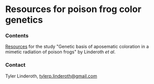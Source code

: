 Resources for poison frog color genetics
=======================================================================================

### Contents

[Resources](./R_imitator_color) for the study "Genetic basis of aposematic coloration in a mimetic radiation of poison frogs" by Linderoth *et al*.

### Contact
Tyler Linderoth, tylerp.linderoth@gmail.com
